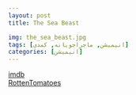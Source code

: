 ```yaml
---
layout: post
title: The Sea Beast

img: the_sea_beast.jpg
tags: [انیمیشن, ماجراجویانه, کمدی]
categories: [انیمیشن]
---
```


[imdb](https://www.imdb.com/title/tt9288046/)  
[RottenTomatoes](https://www.rottentomatoes.com/m/the_sea_beast)

